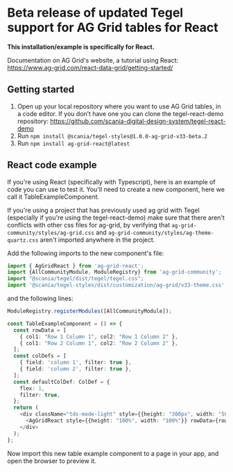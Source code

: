 
# Beta release of updated Tegel support for AG Grid tables for React

**This installation/example is specifically for React.**

Documentation on AG Grid's website, a tutorial using React: https://www.ag-grid.com/react-data-grid/getting-started/

## Getting started

1. Open up your local repository where you want to use AG Grid tables, in a code editor. If you don’t have one you can clone the tegel-react-demo repository: https://github.com/scania-digital-design-system/tegel-react-demo
2. Run `npm install @scania/tegel-styles@1.0.0-ag-grid-v33-beta.2`
3. Run `npm install ag-grid-react@latest`

## React code example

If you're using React (specifically with Typescript), here is an example of code you can use to test it. You'll need to create a new component, here we call it TableExampleComponent. 

If you're using a project that has previously used ag grid with Tegel (especially if you're using the tegel-react-demo) make sure that there aren't conflicts with other css files for ag-grid, by verifying that 
`ag-grid-community/styles/ag-grid.css` and `ag-grid-community/styles/ag-theme-quartz.css` aren't imported anywhere in the project.

Add the following imports to the new component's file:
``` typescript
import { AgGridReact } from 'ag-grid-react';
import {AllCommunityModule, ModuleRegistry} from 'ag-grid-community';
import "@scania/tegel/dist/tegel/tegel.css";
import '@scania/tegel-styles/dist/customization/ag-grid/v33-theme.css';
```

and the following lines:
``` typescript
ModuleRegistry.registerModules([AllCommunityModule]);

const TableExampleComponent = () => {
  const rowData = [
    { col1: "Row 1 Column 1", col2: "Row 1 Column 2" },
    { col1: "Row 2 Column 1", col2: "Row 2 Column 2" },
  ];
  const colDefs = [
    { field: 'column 1', filter: true },
    { field: 'column 2', filter: true },
  ];
  const defaultColDef: ColDef = {
    flex: 1,
    filter: true,
  };
  return (
    <div className="tds-mode-light" style={{height: "300px", width: "500px"}}>
      <AgGridReact style={{height: "100%", width: "100%"}} rowData={rowData} columnDefs={colDefs} defaultColDef={defaultColDef} className="tds-mode-variant-primary" />
    </div>
  );
};
```

Now import this new table example component to a page in your app, and open the browser to preview it.